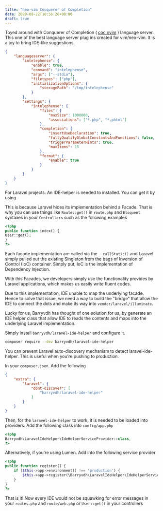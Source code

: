 ```yaml
---
title: "neo-vim Conquerer of Completion"
date: 2020-08-22T10:56:26+08:00
draft: true
---
```


Toyed around with Conquerer of Completion ( [coc.nvim](https://github.com/neoclide/coc.nvim) ) language server. This one of the best language server plug ins created for vim/neo-vim. It is a joy to bring IDE-like suggestions.


```json
{
    "languageserver": {
        "intelephense": {
            "enable": true,
            "command": "intelephense",
            "args": ["--stdio"],
            "filetypes": ["php"],
            "initializationOptions": {
                "storagePath": "/tmp/intelephense"
            }
        },
        "settings": {
            "intelephense": {
                "files": {
                    "maxSize": 1000000,
                    "associations": ["*.php", "*.phtml"]
                },
                "completion": {
                    "insertUseDeclaration": true,
                    "fullyQualifyGlobalConstantsAndFunctions": false,
                    "triggerParameterHints": true,
                    "maxItems": 15
                },
                "format": {
                    "enable": true
                }
            }
        }
    }
}
```

For Laravel projects. An IDE-helper is needed to installed. You can get it by using

This is because Laravel hides its implementation behind a Facade. That is why you can use things like `Route::get()` in `route.php` and `Eloquent` syntaxes in your `Controllers` such as the following examples

```php
<?php
public function index() {
User::get();
}
?>
```

Each facade implementation are called via the `__callStatic()` and Laravel simply pulled out the existing Singleton from the bags of Inversion of Control (IoC) container. Simply put, IoC is the implementation of Dependency Injection.

With this Facades, we developers simply use the functionality provides by Laravel applications, which makes us easily write fluent codes.

Due to this implementation, IDE unable to map the underlying facade. Hence to solve that issue, we need a way to build the "bridge" that allow the IDE to connect the dots and make its way into `vendor/laravel/illuminate`.

Lucky for us, Barryvdh has thought of one solution for us, by generate an IDE helper class that allow IDE to reads the contents and maps into the underlying Laravel implementation.

Simply install `barryvdh/laravel-ide-helper` and configure it.

```bash
composer require --dev barryvdh/laravel-ide-helper
```

You can prevent Laravel auto-discovery mechanism to detect laravel-ide-helper. This is useful when you're pushing to production.


In your `composer.json`. Add the following
```json
{
    "extra": {
        "laravel": {
            "dont-discover": [
                "barryvdh/laravel-ide-helper"
            ]
        }
    }
}
```

Then, for the `laravel-ide-helper` to work, it is needed to be loaded into providers. Add the following class into `config/app.php`

```php
<?php
Barryvdh\LaravelIdeHelper\IdeHelperServiceProvider::class,
?>
```

Alternatively, if you're using Lumen. Add into the following service provider

```php
<?php
public function register() {
    if ($this->app->environment() !== 'production') {
        $this->app->register(\Barryvdh\LaravelIdeHelper\IdeHelperServiceProvider::class)
    }
}
?>
```

That is it! Now every IDE would not be squawking for error messages in your `routes.php` and `route/web.php` or `User::get()` in your controllers
